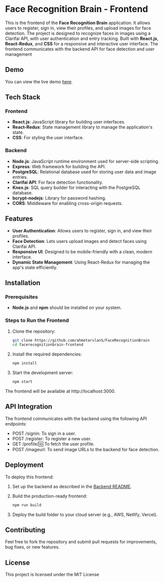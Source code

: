 # Face Recognition Brain - Frontend

This is the frontend of the **Face Recognition Brain** application. It allows users to register, sign in, view their profiles, and upload images for face detection. The project is designed to recognize faces in images using a Clarifai API, with user authentication and entry tracking. Built with **React.js**, **React-Redux**, and **CSS** for a responsive and interactive user interface. The frontend communicates with the backend API for face detection and user management

## Demo

You can view the live demo [here](https://smart-brain-frontend-29200474981c.herokuapp.com/).

## Tech Stack
### Frontend
- **React.js**: JavaScript library for building user interfaces.
- **React-Redux**: State management library to manage the application's state.
- **CSS**: For styling the user interface.
### Backend
- **Node.js**: JavaScript runtime environment used for server-side scripting.
- **Express**: Web framework for building the API.
- **PostgreSQL**: Relational database used for storing user data and image entries.
- **Clarifai API**: For face detection functionality.
- **Knex.js**: SQL query builder for interacting with the PostgreSQL database.
- **bcrypt-nodejs**: Library for password hashing.
- **CORS**: Middleware for enabling cross-origin requests.

## Features

- **User Authentication**: Allows users to register, sign in, and view their profiles.
- **Face Detection**: Lets users upload images and detect faces using Clarifai API.
- **Responsive UI**: Designed to be mobile-friendly with a clean, modern interface.
- **Dynamic State Management**: Using React-Redux for managing the app's state efficiently.


## Installation

### Prerequisites

- **Node.js** and **npm** should be installed on your system.

### Steps to Run the Frontend

1. Clone the repository:

   ```bash
   git clone https://github.com/ahmetarslanS/FaceRecognitionBrain
   cd facerecognitionbrain-frontend

2. Install the required dependencies:
    ```bash
    npm install

3. Start the development server:
    ```bash
    npm start

The frontend will be available at http://localhost:3000.

## API Integration

The frontend communicates with the backend using the following API endpoints:

- POST /signin: To sign in a user.
- POST /register: To register a new user.
- GET /profile/:id: To fetch the user profile.
- POST /imageurl: To send image URLs to the backend for face detection.

## Deployment

To deploy this frontend:

1. Set up the backend as described in the [Backend README](https://github.com/ahmetarslanS/FaceRecognitionBrain-API).

2. Build the production-ready frontend:

    ```bash
    npm run build

3. Deploy the build folder to your cloud server (e.g., AWS, Netlify, Vercel).

## Contributing

Feel free to fork the repository and submit pull requests for improvements, bug fixes, or new features.

## License

This project is licensed under the MIT License

